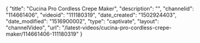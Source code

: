 {
    "title": "Cucina Pro Cordless Crepe Maker",
    "description": "",
    "channelid": "114661406",
    "videoid": "111180319",
    "date_created": "1502924403",
    "date_modified": "1516900002",
    "type": "captivate",
    "layout": "channelVideo",
    "url": "\/latest-videos\/cucina-pro-cordless-crepe-maker\/114661406-111180319"
}